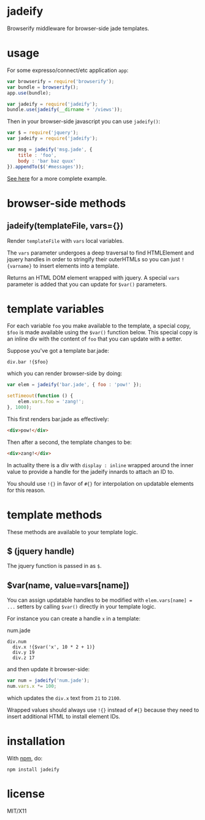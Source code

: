 jadeify
=======

Browserify middleware for browser-side jade templates.

usage
=====

For some expresso/connect/etc application `app`:

````javascript
var browserify = require('browserify');
var bundle = browserify();
app.use(bundle);

var jadeify = require('jadeify');
bundle.use(jadeify(__dirname + '/views'));
````

Then in your browser-side javascript you can use `jadeify()`:

````javascript
var $ = require('jquery');
var jadeify = require('jadeify');

var msg = jadeify('msg.jade', {
    title : 'foo',
    body : 'bar baz quux'
}).appendTo($('#messages'));

````

[See here](https://github.com/substack/node-jadeify/tree/master/example/simple)
for a more complete example.

browser-side methods
====================

jadeify(templateFile, vars={})
------------------------------

Render `templateFile` with `vars` local variables.

The `vars` parameter undergoes a deep traversal to find HTMLElement and jquery
handles in order to stringify their outerHTMLs so you can just `!{varname}` to
insert elements into a template.

Returns an HTML DOM element wrapped with jquery.
A special `vars` parameter is added that you can update for `$var()` parameters.

template variables
==================

For each variable `foo` you make available to the template, a special copy,
`$foo` is made available using the `$var()` function below. This special copy is
an inline div with the content of `foo` that you can update with a setter.

Suppose you've got a template bar.jade:

````jade
div.bar !{$foo}
````

which you can render browser-side by doing:

````javascript
var elem = jadeify('bar.jade', { foo : 'pow!' });

setTimeout(function () {
    elem.vars.foo = 'zang!';
}, 1000);
````

This first renders bar.jade as effectively:

````html
<div>pow!</div>
````

Then after a second, the template changes to be:

````html
<div>zang!</div>
````

In actuality there is a div with `display : inline` wrapped around the inner
value to provide a handle for the jadeify innards to attach an ID to.

You should use `!{}` in favor of `#{}` for interpolation on updatable elements
for this reason.

template methods
================

These methods are available to your template logic.

$ (jquery handle)
-----------------

The jquery function is passed in as `$`.

$var(name, value=vars[name])
----------------------------

You can assign updatable handles to be modified with `elem.vars[name] = ...`
setters by calling `$var()` directly in your template logic.

For instance you can create a handle `x` in a template:

num.jade
````jade
div.num
  div.x !{$var('x', 10 * 2 + 1)}
  div.y 19
  div.z 17
````

and then update it browser-side:

````javascript
var num = jadeify('num.jade');
num.vars.x *= 100;
````

which updates the `div.x` text from `21` to `2100`.

Wrapped values should always use `!{}` instead of `#{}` because they need to
insert additional HTML to install element IDs.

installation
============

With [npm](http://npmjs.org), do:

    npm install jadeify

license
=======

MIT/X11
